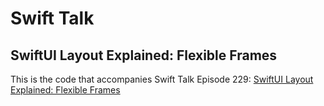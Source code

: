 # Swift Talk
## SwiftUI Layout Explained: Flexible Frames

This is the code that accompanies Swift Talk Episode 229: [SwiftUI Layout Explained: Flexible Frames](https://talk.objc.io/episodes/S01E229-swiftui-layout-explained-flexible-frames)
